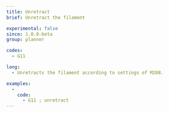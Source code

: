 ```yaml
---
title: Unretract
brief: Unretract the filament

experimental: false
since: 1.0.0-beta
group: planner

codes:
  - G11

long:
  - Unretracts the filament according to settings of M208.

examples:
  -
    code:
      - G11 ; unretract
---
```

